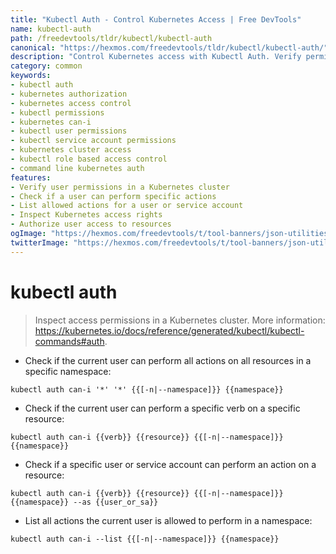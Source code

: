 ```yaml
---
title: "Kubectl Auth - Control Kubernetes Access | Free DevTools"
name: kubectl-auth
path: /freedevtools/tldr/kubectl/kubectl-auth
canonical: "https://hexmos.com/freedevtools/tldr/kubectl/kubectl-auth/"
description: "Control Kubernetes access with Kubectl Auth. Verify permissions and manage authorizations in your cluster. Free online tool, no registration required."
category: common
keywords:
- kubectl auth
- kubernetes authorization
- kubernetes access control
- kubectl permissions
- kubernetes can-i
- kubectl user permissions
- kubectl service account permissions
- kubernetes cluster access
- kubectl role based access control
- command line kubernetes auth
features:
- Verify user permissions in a Kubernetes cluster
- Check if a user can perform specific actions
- List allowed actions for a user or service account
- Inspect Kubernetes access rights
- Authorize user access to resources
ogImage: "https://hexmos.com/freedevtools/t/tool-banners/json-utilities-banner.png"
twitterImage: "https://hexmos.com/freedevtools/t/tool-banners/json-utilities-banner.png"
---
```


# kubectl auth

> Inspect access permissions in a Kubernetes cluster.
> More information: <https://kubernetes.io/docs/reference/generated/kubectl/kubectl-commands#auth>.

- Check if the current user can perform all actions on all resources in a specific namespace:

`kubectl auth can-i '*' '*' {{[-n|--namespace]}} {{namespace}}`

- Check if the current user can perform a specific verb on a specific resource:

`kubectl auth can-i {{verb}} {{resource}} {{[-n|--namespace]}} {{namespace}}`

- Check if a specific user or service account can perform an action on a resource:

`kubectl auth can-i {{verb}} {{resource}} {{[-n|--namespace]}} {{namespace}} --as {{user_or_sa}}`

- List all actions the current user is allowed to perform in a namespace:

`kubectl auth can-i --list {{[-n|--namespace]}} {{namespace}}`
